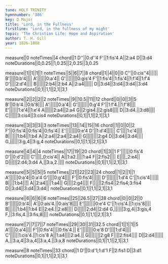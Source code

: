 ```yaml
---
tune: HOLY TRINITY
hymnnumber: '386'
key: D Major
title: 'Lord, in the Fullness'
firstline: 'Lord, in the fullness of my might'
topic: 'The Christian Life: Hope and Aspiration'
author: T. H. Gill
year: 1826-1888
---
```

measure||0
noteTimes||4
chord||1
D''||0:d''4
F'||1:fis'4
A||2:a4
D||3:d4
noteDurations||0,0.25||1,0.25||2,0.25||3,0.25

measure||1||1||1||1
noteTimes||5||6||7||8
chord||1||4||0||0
C''||0:cis''4||||||
B'||||0:b'4||||
A'||||||0:a'4||
G'||||||||0:gis'4
F'||1:fis'4||1:fis'4||1:f'4||1:f'4
D'||||2:d'4||||
B||||||2:b4||2:b4
A||2:a4||||||
D||3:d4||3:d4||3:d4||3:d4
noteDurations||0,1||1,1||2,1||3,1

measure||2||2||2||2
noteTimes||9||10.5||11||12
chord||0||0||3||5
B'||0:b'4.||0:b'8||||
A'||||||0:a'4||
G'||||||||0:g'4
F'||1:f'4.||1:f'8||||
E'||||||1:e'4||1:e'4
A||||||2:a4||2:a4
G||2:gis4.||2:gis8||||
D||3:d4.||3:d8||||
C||||||3:cis4||3:cis4
noteDurations||0,1||1,1||2,1||3,1

measure||3||3||3||3
noteTimes||13||14||15||16
chord||1||0||0||2
F'||0:fis'4||0:fis'4||0:fis'4||
E'||||||||0:e'4
D'||1:d'4||||||
C'||||1:c'4||||
B||||||1:b4||1:b4
A||2:a4||2:a4||2:a4||
G||||||||2:g4
D||3:d4||3:d4||||
G,||||||3:g,4||3:g,4
noteDurations||0,1||1,1||2,1||3,1

measure||4||4||4
noteTimes||17||19||20
chord||1||3||1
F'||||||0:fis'4
D'||0:d'2||||
C'||||_0:cis'4||
A||1:a2.||||1:a4
F||2:fis2||||
E||||_2:e4||
D||||||2:d4;3:d4
A,||3:a,2.||||
noteDurations||0,1||1,1||2,1||3,1

measure||5||5||5||5
noteTimes||21||22||23||24
chord||1||2||1||1
A'||||||0:a'4||0:a'4
G'||||0:g'4||||
F'||0:fis'4||||||
D'||||||||1:d'4
C'||1:cis'4||||||
B||||1:b4||||
A||2:a4||||1:a4||
G||||2:g4||||
F||||||2:fis4||2:fis4;3:fis4
D||3:d4||3:d4||3:d4||
noteDurations||0,1||1,1||2,1||3,1

measure||6||6||6||6
noteTimes||25||26.5||27||28
chord||0||0||2||0
B'||||||0:b'4||
A'||0:ais'4.||0:ais'8||||
E'||||||||0:e'4
C'||1:cis'4.||1:cis'8||||
B||||||1:b4||1:b4
E||2:e4.||2:e8||||
D||||||2:d4||2:d4
G,||||||3:g,4||3:gis,4
F,||3:fis,4.||3:fis,8||||
noteDurations||0,1||1,1||2,1||3,1

measure||7||7||7||7
noteTimes||29||30||31||32.5
chord||1||1||1||5
A'||||0:a'4||||
F'||0:fis'4||||0:fis'4.||
E'||||||||0:e'8
D'||||1:d'4||||
C'||||||1:cis'4.||1:cis'8
A||1:a4||||2:a4.||
G||||||||2:g8
F||||2:fis4||||
D||2:d4||||||
A,||3:a,4||3:a,4||3:a,4.||3:a,8
noteDurations||0,1||1,1||2,1||3,1

measure||8
noteTimes||33
chord||1
D'||0:d'1;1:d'1
F||2:fis1
D||3:d1
noteDurations||0,1||1,1||2,1||3,1

